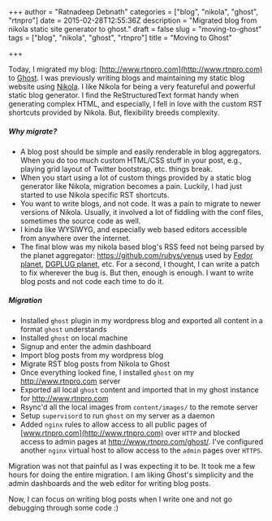 +++
author = "Ratnadeep Debnath"
categories = ["blog", "nikola", "ghost", "rtnpro"]
date = 2015-02-28T12:55:36Z
description = "Migrated blog from nikola static site generator to ghost."
draft = false
slug = "moving-to-ghost"
tags = ["blog", "nikola", "ghost", "rtnpro"]
title = "Moving to Ghost"

+++


Today, I migrated my blog: [http://www.rtnpro.com](http://www.rtnpro.com) to [Ghost](https://ghost.org/). I was previously writing blogs and maintaining my static blog website using [Nikola](http://getnikola.com/). I like Nikola for being a very featureful and powerful static blog generator. I find the ReStructuredText format handy when generating complex HTML, and especially, I fell in love with the custom RST shortcuts provided by Nikola. But, flexibility breeds complexity.

##### Why migrate?

- A blog post should be simple and easily renderable in blog aggregators. When you do too much custom HTML/CSS stuff in your post, e.g., playing grid layout of Twitter bootstrap, etc. things break.
- When you start using a lot of custom things provided by a static blog generator like Nikola, migration becomes a pain. Luckily, I had just started to use Nikola specific RST shortcuts.
- You want to write blogs, and not code. It was a pain to migrate to newer versions of Nikola. Usually, it involved a lot of fiddling with the conf files, sometimes the source code as well.
- I kinda like WYSIWYG, and especially web based editors accessible from anywhere over the internet.
- The final blow was my nikola based blog's RSS feed not being parsed by the planet aggregator: https://github.com/rubys/venus used by [Fedor planet](http://planet.fedoraproject.org/), [DGPLUG planet](http://planet.dgplug.org/), etc. For a second, I thought, I can write a patch to fix wherever the bug is. But then, enough is enough. I want to write blog posts and not code each time to do it.

##### Migration

- Installed `ghost` plugin in my wordpress blog and exported all content in a format `ghost` understands
- Installed `ghost` on local machine
- Signup and enter the admin dashboard
- Import blog posts from my wordpress blog
- Migrate RST blog posts from Nikola to Ghost
- Once everything looked fine, I installed `ghost` on my http://www.rtnpro.com server
- Exported all local `ghost` content and imported that in my ghost instance for http://www.rtnpro.com
- Rsync'd all the local images from `content/images/` to the remote server
- Setup `supervisord` to run `ghost` on my server as a daemon
- Added `nginx` rules to allow access to all public pages of [www.rtnpro.com](http://www.rtnpro.com) over `HTTP` and blocked access to admin pages at http://www.rtnpro.com/ghost/. I've configured another `nginx` virtual host to allow access to the `admin` pages over `HTTPS`.

Migration was not that painful as I was expecting it to be. It took me a few hours for doing the entire migration. I am liking Ghost's simplicity and the admin dashboards and the web editor for writing blog posts.

Now, I can focus on writing blog posts when I write one and not go debugging through some code :)

